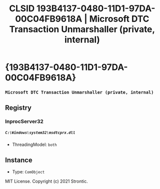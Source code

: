 ﻿---
title: "CLSID 193B4137-0480-11D1-97DA-00C04FB9618A | Microsoft DTC Transaction Unmarshaller (private, internal)"
excerpt: What is COM-Object CLSID 193B4137-0480-11D1-97DA-00C04FB9618A?
---

# {193B4137-0480-11D1-97DA-00C04FB9618A}

### `Microsoft DTC Transaction Unmarshaller (private, internal)`

## Registry


### InprocServer32

##### `C:\Windows\system32\msdtcprx.dll`
* ThreadingModel: `both`

## Instance

* Type: `ComObject`

MIT License. Copyright (c) 2021 Strontic.


